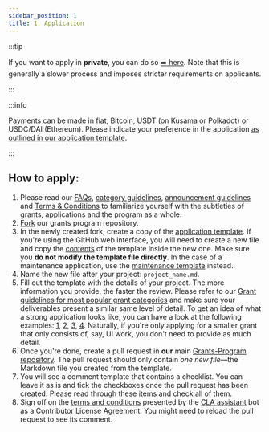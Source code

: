 ```yaml
---
sidebar_position: 1
title: 1. Application
---
```



:::tip

If you want to apply in **private**, you can do so [:arrow_right: here](https://docs.google.com/forms/d/e/1FAIpQLSfMfjiRmDQDRk-4OhNASM6BAKii7rz_B1jWtbCPkUh6N7M2ww/viewform). Note that this is generally a slower process and imposes stricter requirements on applicants.

:::

:::info

Payments can be made in fiat, Bitcoin, USDT (on Kusama or Polkadot) or USDC/DAI (Ethereum). Please indicate your preference in the application [as outlined in our application template](https://github.com/w3f/Grants-Program/blob/master/applications/application-template.md?plain=1#L7).

:::


## How to apply:

   1. Please read our [FAQs](../faq.md), [category guidelines](../Support%20Docs/grant_guidelines_per_category.md), [announcement guidelines](../Support%20Docs/announcement-guidelines.md) and [Terms & Conditions](../Support%20Docs/T&Cs.md) to familiarize yourself with the subtleties of grants, applications and the program as a whole.
   2. [Fork](https://github.com/w3f/Grants-Program/fork) our grants program repository.
   3. In the newly created fork, create a copy of the [application template](https://github.com/w3f/Grants-Program/blob/master/applications/application-template.md). If you're using the GitHub web interface, you will need to create a new file and copy the [contents](https://raw.githubusercontent.com/w3f/Grants-Program/master/applications/application-template.md) of the template inside the new one. Make sure you **do not modify the template file directly**. In the case of a maintenance application, use the [maintenance template](https://github.com/w3f/Grants-Program/blob/master/maintenance/maintenance-template.md) instead.
   4. Name the new file after your project: `project_name.md`.
   5. Fill out the template with the details of your project. The more information you provide, the faster the review. Please refer to our [Grant guidelines for most popular grant categories](../Support%20Docs/grant_guidelines_per_category.md) and make sure your deliverables present a similar same level of detail. To get an idea of what a strong application looks like, you can have a look at the following examples:  [1](https://github.com/w3f/Grants-Program/blob/master/applications/project_aurras_mvp_phase_1.md), [2](https://github.com/w3f/Grants-Program/blob/master/applications/project_bodhi.md), [3](https://github.com/w3f/Grants-Program/blob/master/applications/pontem.md), [4](https://github.com/w3f/Grants-Program/blob/master/applications/spartan_poc_consensus_module.md). Naturally, if you're only applying for a smaller grant that only consists of, say, UI work, you don't need to provide as much detail.
   6. Once you're done, create a pull request in **our** main [Grants-Program repository](https://github.com/w3f/Grant-Milestone-Delivery/blob/master/README.md). The pull request should only contain _one new file_—the Markdown file you created from the template.
   7. You will see a comment template that contains a checklist. You can leave it as is and tick the checkboxes once the pull request has been created. Please read through these items and check all of them.
   8. Sign off on the [terms and conditions](../Support%20Docs/T&Cs.md) presented by the [CLA assistant](https://github.com/claassistantio) bot as a Contributor License Agreement. You might need to reload the pull request to see its comment.
